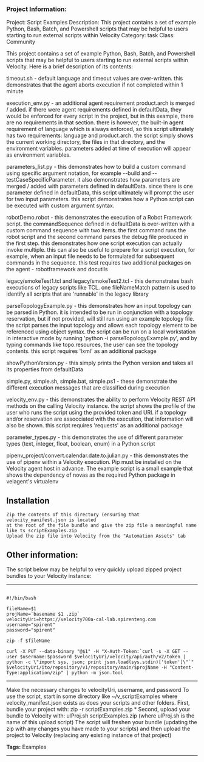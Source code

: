 ### Project Information:
Project: Script Examples
Description: This project contains a set of example Python, Bash, Batch, and Powershell scripts that may be helpful to users starting to run external scripts within Velocity
Category: task
Class: Community

This project contains a set of example Python, Bash, Batch, and Powershell
scripts that may be helpful to users starting to run external scripts within
Velocity. Here is a brief description of its contents:

timeout.sh - default language and timeout values are over-written. this
demonstrates that the agent aborts execution if not completed within 1 minute
    
execution_env.py - an additional agent requirement product.arch is merged /
added. if there were agent requirements defined in defaultData, they would be
enforced for every script in the project, but in this example, there are no
requirements in that section. there is however, the built-in agent requirement
of language which is always enforced, so this script ultimately has two
requirements: language and product.arch. the script simply shows the current
working directory, the files in that directory, and the environment variables.
parameters added at time of execution will appear as environment variables.

parameters_list.py - this demonstrates how to build a custom command using
specific argument notation, for example --build and --testCaseSpecificParameter.
it also demonstrates how parameters are merged / added with parameters defined
in defaultData. since there is one parameter defined in defaultData, this script
ultimately will prompt the user for two input parameters. this script
demonstrates how a Python script can be executed with custom argument syntax.

robotDemo.robot - this demonstrates the execution of a Robot Framework script. the
commandSequence defined in defaultData is over-written with a custom command
sequence with two items. the first command runs the robot script and the second
command parses the debug file produced in the first step. this demonstrates how
one script execution can actually invoke multiple. this can also be useful to
prepare for a script execution, for example, when an input file needs to be
formulated for subsequent commands in the sequence. this test requires two
additional packages on the agent - robotframework and docutils

legacy/smokeTest1.tcl and legacy/smokeTest2.tcl - this demonstrates bash
executions of legacy scripts like TCL. one fileNameMatch pattern is used to
identify all scripts that are 'runnable' in the legacy library

parseTopologyExample.py - this demonstrates how an input topology can be parsed
in Python. it is intended to be run in conjunction with a topology reservation,
but if not provided, will still run using an example topology file. the script
parses the input topology and allows each topology element to be referenced
using object syntax. the script can be run on a local workstation in interactive
mode by running 'python -i parseTopologyExample.py', and by typing commands like
topo.resources, the user can see the topology contents. this script requires
'lxml' as an additional package

showPythonVersion.py - this simply prints the Python version and takes all its
properties from defaultData

simple.py, simple.sh, simple.bat, simple.ps1 - these demonstrate the different
execution messages that are classified during execution

velocity_env.py - this demonstrates the ability to perform Velocity REST API
methods on the calling Velocity instance. the script shows the profile of the
user who runs the script using the provided token and URI. if a topology and/or
reservation are assocciated with the execution, that information will also be
shown. this script requires 'requests' as an additional package

parameter_types.py - this demonstrates the use of different parameter types
(text, integer, float, boolean, enum) in a Python script

pipenv_project/convert.calendar.date.to.julian.py - this demonstrates the use of 
pipenv within a Velocity execution. Pip must be installed on the Velocity agent
host in advance. The example script is a small example that shows the dependency
of novas as the required Python package in velagent's virtualenv

## Installation
    Zip the contents of this directory (ensuring that velocity_manifest.json is located
    at the root of the file bundle and give the zip file a meaningful name like ts_scriptExamples.zip
    Upload the zip file into Velocity from the "Automation Assets" tab
    
## Other information:
The script below may be helpful to very quickly upload zipped project bundles to your
Velocity instance:

---------------------------------------
```

#!/bin/bash

fileName=$1
projName=`basename $1 .zip`
velocityUri=https://velocity700a-cal-lab.spirenteng.com
username="spirent"
password="spirent"

zip -f $fileName

curl -X PUT --data-binary "@$1" -H "X-Auth-Token:`curl -s -X GET --user $username:$password $velocityUri/velocity/api/auth/v2/token | python -c \"import sys, json; print json.load(sys.stdin)['token']\"`" $velocityUri/ito/repository/v1/repository/main/$projName -H "Content-Type:application/zip" | python -m json.tool

```
---------------------------------------

Make the necessary changes to velocityUri, username, and password
To use the script, start in some directory like ~/v_scriptExamples where
velocity_manifest.json exists as does your scripts and other folders. 
First, bundle your project with: zip -r scriptExamples.zip *
Second, upload your bundle to Velocity with: ulProj.sh scriptExamples.zip
(where ulProj.sh is the name of this upload script)
The script will freshen your bundle (updating the zip with any changes you have
made to your scripts) and then upload the project to Velocity (replacing any
existing instance of that project)

<b>Tags:</b> Examples

 ----